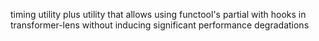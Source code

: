 timing utility plus utility that allows using functool's partial with hooks in transformer-lens without inducing significant performance degradations